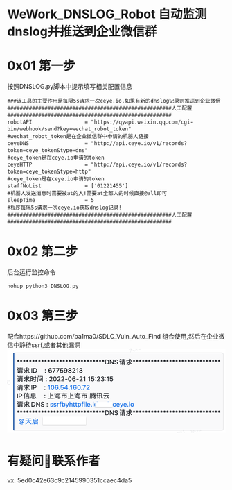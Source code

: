 # WeWork_DNSLOG_Robot 自动监测dnslog并推送到企业微信群 

# 0x01 第一步
按照DNSLOG.py脚本中提示填写相关配置信息
```
###该工具的主要作用是每隔5s请求一次ceye.io,如果有新的dnslog记录则推送到企业微信
#####################################################人工配置#####################################################
robotAPI                 = "https://qyapi.weixin.qq.com/cgi-bin/webhook/send?key=wechat_robot_token"                    #wechat_robot_token是在企业微信群中申请的机器人链接
ceyeDNS                  = "http://api.ceye.io/v1/records?token=ceye_token&type=dns"                                    #ceye_token是在ceye.io申请的token
ceyeHTTP                 = "http://api.ceye.io/v1/records?token=ceye_token&type=http"                                   #ceye_token是在ceye.io申请的token
staffNoList              = ['01221455']                                                                                 #机器人发送消息时需要被at的人!需要at全部人的时候直接@all即可
sleepTime                = 5                                                                                            #程序每隔5s请求一次ceye.io获取dnslog记录!
#####################################################人工配置#####################################################
```
# 0x02 第二步
后台运行监控命令
```
nohup python3 DNSLOG.py 
```
# 0x03 第三步
配合https://github.com/ba1ma0/SDLC_Vuln_Auto_Find 组合使用,然后在企业微信中静待ssrf,或者其他漏洞
![](https://raw.githubusercontent.com/ba1ma0/WeWork_DNSLOG_Robot/main/1.png)

# 有疑问🤔️联系作者
vx: 5ed0c42e63c9c2145990351ccaec4da5
